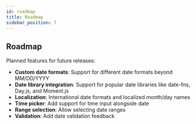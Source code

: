 ```yaml
---
id: roadmap
title: Roadmap
sidebar_position: 7
---
```


## Roadmap

Planned features for future releases:

- **Custom date formats**: Support for different date formats beyond MM/DD/YYYY
- **Date library integration**: Support for popular date libraries like date-fns, Day.js, and Moment.js
- **Localization**: International date formats and localized month/day names
- **Time picker**: Add support for time input alongside date
- **Range selection**: Allow selecting date ranges
- **Validation**: Add date validation feedback
